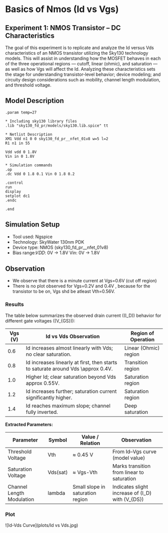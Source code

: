 # Basics of Nmos (Id vs Vgs)
## Experiment 1: NMOS Transistor – DC Characteristics
The goal of this experiment is to replicate and analyze the Id versus Vds characteristics of an NMOS transistor utilizing the Sky130 technology models. This will assist in understanding how the MOSFET behaves in each of the three operational regions — cutoff, linear (ohmic), and saturation — as well as how Vgs will affect the Id. Analyzing these characteristics sets the stage for understanding transistor-level behavior; device modeling; and circuity design considerations such as mobility, channel length modulation, and threshold voltage.

## Model Description
```spice
.param temp=27

* Including sky130 library files
.lib "sky130_fd_pr/models/sky130.lib.spice" tt

* Netlist Description
XM1 Vdd n1 0 0 sky130_fd_pr__nfet_01v8 w=5 l=2
R1 n1 in 55

Vdd vdd 0 1.8V
Vin in 0 1.8V

* Simulation commands
.op
.dc Vdd 0 1.8 0.1 Vin 0 1.8 0.2

.control
run
display
setplot dc1
.endc

.end
```
## Simulation Setup
- Tool used: Ngspice
- Technology: SkyWater 130nm PDK
- Device type: NMOS (sky130_fd_pr__nfet_01v8)
- Bias range:𝑉𝐷𝐷: 0V → 1.8V
             Vin: 0V → 1.8V
## Observation
- We observe that there is a minute current at Vgs=0.6V (cut off region)
- There is no plot observed for Vgs=0.2V and 0.4V , because for the transistor to be on, Vgs shd be atleast Vth=0.56V.

### Results

The table below summarizes the observed drain current (\(I_D\)) behavior for different gate voltages (\(V_{GS}\)):

| Vgs (V) | Id vs Vds Observation | Region of Operation |
|----------------|----------------------------------|------------------|
| 0.6            | Id increases almost linearly with Vds; no clear saturation. | Linear (Ohmic) region |
| 0.8            | Id increases linearly at first, then starts to saturate around Vds \approx 0.4V. | Transition region |
| 1.0            | Higher Id; clear saturation beyond Vds approx 0.55V. | Saturation region |
| 1.2            | Id increases further; saturation current significantly higher. | Saturation region |
| 1.4            | Id reaches maximum slope; channel fully inverted. | Deep saturation |

**Extracted Parameters:**

| Parameter              | Symbol        | Value / Relation             | Observation |
|------------------------|---------------|-----------------------------|-------------|
| Threshold Voltage       | Vth    | ≈ 0.45 V                   | From Id–Vgs curve (model value) |
| Saturation Voltage      | Vds(sat)| ≈ Vgs-Vth      | Marks transition from linear to saturation |
| Channel Length Modulation | lambda  | Small slope in saturation region | Indicates slight increase of \(I_D\) with \(V_{DS}\) |

### Plot
![Id-Vds Curve](plots/Id vs Vds.jpg)
